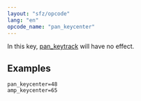 ```yaml
---
layout: "sfz/opcode"
lang: "en"
opcode_name: "pan_keycenter"
---
```

In this key, [pan_keytrack](pan_keytrack) will have no effect.

## Examples

```
pan_keycenter=48
amp_keycenter=65
```
